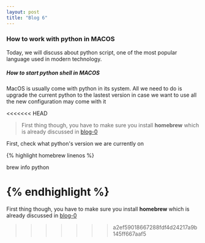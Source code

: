 ```yaml
---
layout: post
title: "Blog 6"
---
```


### How to work with python in MACOS

Today, we will discuss about python script, one of the most popular language used in modern technology. 

##### How to start python shell in MACOS

MacOS is usually come with python in its system. All we need to do is upgrade the current python to the lastest version in case we want to use all the new configuration may come with it

<<<<<<< HEAD
> First thing though, you have to make sure you install **homebrew** which is already discussed in [blog-0](https://quynhtran-qt.github.io/emerald//blog-0)


First, check what python's version we are currently on

{% highlight homebrew linenos %}

brew info python

{% endhighlight %}
=======
First thing though, you have to make sure you install **homebrew** which is already discussed in [blog-0](https://quynhtran-qt.github.io/emerald//blog-0)
>>>>>>> a2ef59018667288fdf4d24217a9b145ff667aaf5
